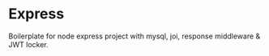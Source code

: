 # Express

Boilerplate for node express project with mysql, joi, response middleware &amp; JWT locker.
